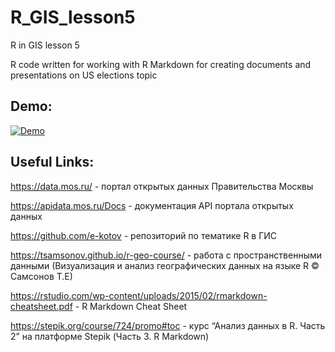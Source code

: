 # R_GIS_lesson5
R in GIS lesson 5   

R code written for working with R Markdown for creating documents and presentations on US elections topic   

## Demo: 
[![Demo](https://img.youtube.com/vi/iUiYsJ1piCg/0.jpg)](https://www.youtube.com/watch?v=iUiYsJ1piCg)

## Useful Links:  
https://data.mos.ru/ - портал открытых данных Правительства Москвы    

https://apidata.mos.ru/Docs - документация API портала открытых данных  

https://github.com/e-kotov - репозиторий по тематике R в ГИС  

https://tsamsonov.github.io/r-geo-course/ - работа с пространственными данными (Визуализация и анализ географических данных на языке R © Самсонов Т.Е)  

https://rstudio.com/wp-content/uploads/2015/02/rmarkdown-cheatsheet.pdf - R Markdown Cheat Sheet  

https://stepik.org/course/724/promo#toc - курс “Анализ данных в R. Часть 2” на платформе Stepik (Часть 3. R Markdown)  